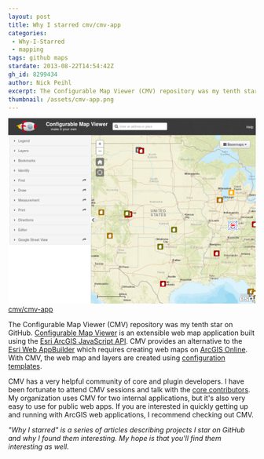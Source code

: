 ```yaml
---
layout: post
title: Why I starred cmv/cmv-app
categories:
 - Why-I-Starred
 - mapping
tags: github maps
stardate: 2013-08-22T14:54:42Z
gh_id: 8299434
author: Nick Peihl
excerpt: The Configurable Map Viewer (CMV) repository was my tenth star on GitHub. Configurable Map Viewer is an extensible web map application built using the Esri ArcGIS JavaScript API.
thumbnail: /assets/cmv-app.png
---
```


![Screenshot of Configurable Map Viewer](/assets/cmv-app.png)
[cmv/cmv-app](https://github.com/cmv/cmv-app)

The Configurable Map Viewer (CMV) repository was my tenth star on GitHub. [Configurable Map Viewer](http://cmv.io) is an extensible web map application built using the [Esri ArcGIS JavaScript API](http://developers.arcgis.com/web-api). CMV provides an alternative to the [Esri Web AppBuilder](http://www.esri.com/software/web-appbuilder) which requires creating web maps on [ArcGIS Online](https://www.arcgis.com/home/). With CMV, the web map and layers are created using [configuration templates](https://github.com/cmv/cmv-app/tree/master/viewer/js/config).

CMV has a very helpful community of core and plugin developers. I have been fortunate to attend CMV sessions and talk with the [core contributors](https://github.com/cmv/cmv-app/graphs/contributors). My organization uses CMV for two internal applications, but it's also very easy to use for public web apps. If you are interested in quickly getting up and running with ArcGIS web applications, I recommend checking out CMV.

*"Why I starred" is a series of articles describing projects I star on GitHub and why I found them interesting. My hope is that you'll find them interesting as well.*
